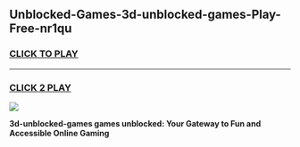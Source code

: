 
## Unblocked-Games-3d-unblocked-games-Play-Free-nr1qu
<h3>
<a href="https://premium76.site?title=3d-unblocked-games&ref=19M">CLICK TO PLAY</a></h3>
<hr>

<h3>
<a href="https://premium76.site?title=3d-unblocked-games&ref=19M">CLICK 2 PLAY</a>
  
</h3>

<a href="https://premium76.site?title=3d-unblocked-games&ref=19M"><img src="https://clearcache.store/games.png"></a>


**3d-unblocked-games games unblocked: Your Gateway to Fun and Accessible Online Gaming**

